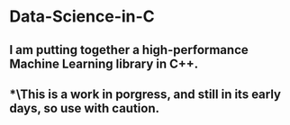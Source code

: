 # Data-Science-in-C
## I am putting together a high-performance Machine Learning library in C++. 
## *\This is a work in porgress, and still in its early days, so use with caution. 
